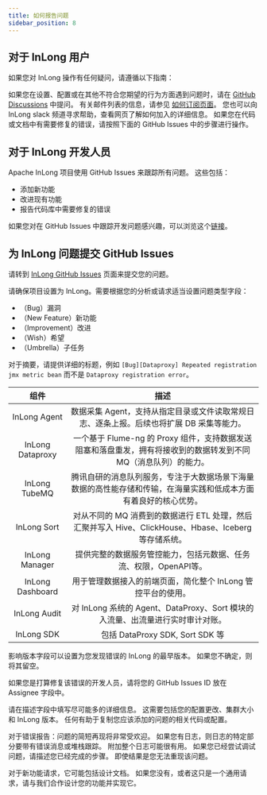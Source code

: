 ```yaml
---
title: 如何报告问题
sidebar_position: 8
---
```


## 对于 InLong 用户
如果您对 InLong 操作有任何疑问，请遵循以下指南：

如果您在设置、配置或在其他不符合您期望的行为方面遇到问题时，请在 [GitHub Discussions](https://github.com/apache/incubator-inlong/discussions) 中提问。 
有关邮件列表的信息，请参见 [如何订阅页面](https://inlong.apache.org/zh-CN/community/how-to-subscribe/)。 您也可以向 InLong slack 频道寻求帮助，查看网页了解如何加入的详细信息。 
如果您在代码或文档中有需要修复的错误，请按照下面的 GitHub Issues 中的步骤进行操作。

## 对于 InLong 开发人员
Apache InLong 项目使用 GitHub Issues 来跟踪所有问题。 这些包括：

- 添加新功能
- 改进现有功能
- 报告代码库中需要修复的错误

如果您对在 GitHub Issues 中跟踪开发问题感兴趣，可以浏览这个[链接](https://github.com/apache/incubator-inlong/issues)。

## 为 InLong 问题提交 GitHub Issues
请转到 [InLong GitHub Issues](https://github.com/apache/incubator-inlong/issues) 页面来提交您的问题。

请确保项目设置为 InLong。需要根据您的分析或请求适当设置问题类型字段：

- （Bug）漏洞
- （New Feature）新功能
- （Improvement）改进
- （Wish）希望
- （Umbrella）子任务

对于摘要，请提供详细的标题，例如 `[Bug][Dataproxy] Repeated registration jmx metric bean` 而不是 `Dataproxy registration error`。

|        组件        |                                  描述                                   |
|:----------------:|:---------------------------------------------------------------------:|
|   InLong Agent   |           数据采集 Agent，支持从指定目录或文件读取常规日志、逐条上报。后续也将扩展 DB 采集等能力。           |
| InLong Dataproxy |  一个基于 Flume-ng 的 Proxy 组件，支持数据发送阻塞和落盘重发，拥有将接收到的数据转发到不同 MQ（消息队列）的能力。   |
|  InLong TubeMQ   |       腾讯自研的消息队列服务，专注于大数据场景下海量数据的高性能存储和传输，在海量实践和低成本方面有着良好的核心优势。        |
|   InLong Sort    | 对从不同的 MQ 消费到的数据进行 ETL 处理，然后汇聚并写入 Hive、ClickHouse、Hbase、Iceberg 等存储系统。 |
|  InLong Manager  |                 提供完整的数据服务管控能力，包括元数据、任务流、权限，OpenAPI等。                  |
| InLong Dashboard |                  用于管理数据接入的前端页面，简化整个 InLong 管控平台的使用。                   |
|   InLong Audit   |         对 InLong 系统的 Agent、DataProxy、Sort 模块的入流量、出流量进行实时审计对账。         |
|    InLong SDK    |                     包括 DataProxy SDK, Sort SDK 等                      |

影响版本字段可以设置为您发现错误的 InLong 的最早版本。 如果您不确定，则将其留空。

如果您是打算修复该错误的开发人员，请将您的 GitHub Issues ID 放在 Assignee 字段中。

请在描述字段中填写尽可能多的详细信息。 这需要包括您的配置更改、集群大小和 InLong 版本。 任何有助于复制您应该添加的问题的相关代码或配置。

对于错误报告：问题的简短再现将非常受欢迎。 如果您有日志，则日志的特定部分要带有错误消息或堆栈跟踪。 附加整个日志可能很有用。 如果您已经尝试调试问题，请描述您已经完成的步骤。 即使结果是您无法重现该问题。

对于新功能请求，它可能包括设计文档。 如果您没有，或者这只是一个通用请求，请与我们合作设计您的功能并实现它。